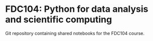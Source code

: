 # FDC104: Python for data analysis and scientific computing

Git repository containing shared notebooks for the FDC104 course.